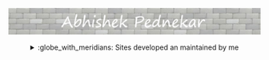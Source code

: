 <link href="style.css" rel="stylesheet"></link>

![hero_image](https://github.com/AbhishekPednekar84/AbhishekPednekar84/blob/master/images/hero.jpg)


<details>
  <summary align="middle">:globe_with_meridians: Sites developed an maintained by me</summary>
  <br />
:small_orange_diamond: <a href="https://kar.covid19-info.website" target="blank">COVID 19 dashboard for Karnataka</a>&nbsp;&nbsp;<img src="https://img.icons8.com/color/17/000000/html-5.png"/>&nbsp;<img src="https://img.icons8.com/color/17/000000/css3.png"/>&nbsp;<img src="https://library.kissclipart.com/20181120/fzq/kissclipart-materialize-css-clipart-cascading-style-sheets-css-525adfa0ede8318b.jpg" width="17px">&nbsp;<img src="https://img.icons8.com/ultraviolet/17/000000/react.png"/>&nbsp;<img src="https://img.icons8.com/color/17/000000/nodejs.png"/>&nbsp;<img src="https://img.icons8.com/offices/17/000000/console.png"/>&nbsp;<img src="https://img.icons8.com/color/17/000000/travis-ci.png"/>&nbsp;<img src="https://cdn3.iconfinder.com/data/icons/logos-and-brands-adobe/512/89_Digital_Ocean-512.png" width="17px" /><br/>
:small_orange_diamond: <a href="https://kl.covid19-info.website" target="blank">COVID 19 dashboard for Kerala</a>&nbsp;&nbsp;<img src="https://img.icons8.com/color/17/000000/html-5.png"/>&nbsp;<img src="https://img.icons8.com/color/17/000000/css3.png"/>&nbsp;<img src="https://library.kissclipart.com/20181120/fzq/kissclipart-materialize-css-clipart-cascading-style-sheets-css-525adfa0ede8318b.jpg" width="17px">&nbsp;<img src="https://img.icons8.com/ultraviolet/17/000000/react.png"/>&nbsp;<img src="https://img.icons8.com/color/17/000000/nodejs.png"/>&nbsp;<img src="https://img.icons8.com/offices/17/000000/console.png"/>&nbsp;<img src="https://img.icons8.com/color/17/000000/travis-ci.png"/>&nbsp;<img src="https://cdn3.iconfinder.com/data/icons/logos-and-brands-adobe/512/89_Digital_Ocean-512.png" width="17px" /><br/>
:small_orange_diamond: <a href="https://coronamythbusters.com" target="blank">Busting Myths about COVID-19</a>&nbsp;&nbsp;<img src="https://img.icons8.com/color/17/000000/html-5.png"/>&nbsp;<img src="https://img.icons8.com/color/17/000000/css3.png"/>&nbsp;<img src="https://img.icons8.com/material-sharp/17/000000/django.png"/>&nbsp;<img src="https://img.icons8.com/ios-filled/17/000000/jquery.png"/>&nbsp;<img src="https://img.icons8.com/color/17/000000/postgreesql.png"/>&nbsp;<img src="https://img.icons8.com/color/17/000000/travis-ci.png"/>&nbsp;<img src="https://cdn3.iconfinder.com/data/icons/logos-and-brands-adobe/512/89_Digital_Ocean-512.png" width="17px" /><br/>
:small_orange_diamond: <a href="https://yahpq.rocks" target="blank">Yet another Harry Potter quiz</a>&nbsp;&nbsp;<img src="https://img.icons8.com/color/17/000000/html-5.png"/>&nbsp;<img src="https://img.icons8.com/color/17/000000/css3.png"/>&nbsp;<img src="https://library.kissclipart.com/20181120/fzq/kissclipart-materialize-css-clipart-cascading-style-sheets-css-525adfa0ede8318b.jpg" width="17px">&nbsp;<img src="https://img.icons8.com/ultraviolet/17/000000/react.png"/>&nbsp;<img src="https://img.icons8.com/color/17/000000/nodejs.png"/>&nbsp;<img src="https://img.icons8.com/material-sharp/17/000000/django.png"/>&nbsp;<img src="https://img.icons8.com/color/17/000000/postgreesql.png"/>&nbsp;<img src="https://img.icons8.com/color/17/000000/travis-ci.png"/>&nbsp;<img src="https://cdn3.iconfinder.com/data/icons/logos-and-brands-adobe/512/89_Digital_Ocean-512.png" width="17px" /><br/>
:small_orange_diamond: <a href="https://abhishekpednekar.com" target="blank">My personal portfolio</a>&nbsp;&nbsp;<img src="https://img.icons8.com/color/17/000000/html-5.png"/>&nbsp;<img src="https://img.icons8.com/color/17/000000/sass.png"/>&nbsp;<img src="https://icon2.cleanpng.com/20180508/rie/kisspng-flask-python-web-framework-web-application-tutoria-5af1dbb6d4ea62.8503418315257998628721.jpg" width="17px"/>&nbsp;<img src="https://img.icons8.com/ios-filled/17/000000/jquery.png"/>&nbsp;<img src="https://img.icons8.com/color/17/000000/postgreesql.png"/>&nbsp;<img src="https://img.icons8.com/color/17/000000/travis-ci.png"/>&nbsp;<img src="https://cdn3.iconfinder.com/data/icons/logos-and-brands-adobe/512/89_Digital_Ocean-512.png" width="17px" /><br/>
:small_orange_diamond: <a href="https://codedisciples.com" target="blank">Code Disciples</a>&nbsp;&nbsp;<img src="https://img.icons8.com/color/17/000000/python.png"/>&nbsp;<img src="https://img.icons8.com/android/17/000000/markdown.png"/>&nbsp;<img src="https://media-exp1.licdn.com/dms/image/C4E0BAQEAt7-u6GJMlw/company-logo_200_200/0?e=2159024400&v=beta&t=4CYxl7atZ0Yn9lJko6w02yIywYQiLr9hrQcH3cF4GDI" width="17px" />
</details>

